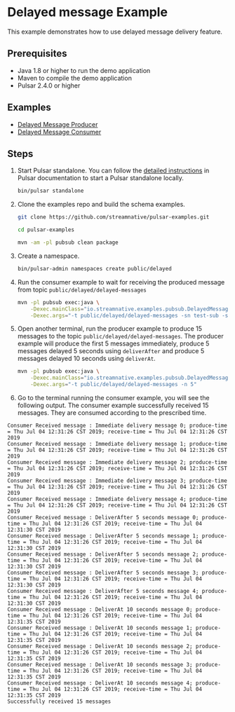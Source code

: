 # Delayed message Example

This example demonstrates how to use delayed message delivery feature.

## Prerequisites

- Java 1.8 or higher to run the demo application
- Maven to compile the demo application
- Pulsar 2.4.0 or higher

## Examples

- [Delayed Message Producer](../src/main/java/io/streamnative/examples/pubsub/DelayedMessageProducerExample.java)
- [Delayed Message Consumer](../src/main/java/io/streamnative/examples/pubsub/DelayedMessageConsumerExample.java)

## Steps

1. Start Pulsar standalone. You can follow the [detailed instructions](http://pulsar.apache.org/docs/en/next/standalone/)
in Pulsar documentation to start a Pulsar standalone locally.
   ```bash
   bin/pulsar standalone
   ```

2. Clone the examples repo and build the schema examples.
   ```bash
   git clone https://github.com/streamnative/pulsar-examples.git
   ```
   ```bash
   cd pulsar-examples
   ```
   ```bash
   mvn -am -pl pubsub clean package
   ```

3. Create a namespace.
   ```bash
   bin/pulsar-admin namespaces create public/delayed
   ```

4. Run the consumer example to wait for receiving the produced message from topic `public/delayed/delayed-messages`
   ```bash
   mvn -pl pubsub exec:java \
       -Dexec.mainClass="io.streamnative.examples.pubsub.DelayedMessageConsumerExample" \
       -Dexec.args="-t public/delayed/delayed-messages -sn test-sub -st Shared -n 15"
   ```

5. Open another terminal, run the producer example to produce 15 messages to the topic `public/delayed/delayed-messages`.
   The producer example will produce the first 5 messages immediately, produce 5 messages delayed 5 seconds using `deliverAfter` and produce 5 messages delayed 10 seconds using `deliverAt`.
   ```bash
   mvn -pl pubsub exec:java \
       -Dexec.mainClass="io.streamnative.examples.pubsub.DelayedMessageProducerExample" \
       -Dexec.args="-t public/delayed/delayed-messages -n 5"
   ```

6. Go to the terminal running the consumer example, you will see the following output. The consumer example successfully received
   15 messages. They are consumed according to the prescribed time.
```
Consumer Received message : Immediate delivery message 0; produce-time = Thu Jul 04 12:31:26 CST 2019; receive-time = Thu Jul 04 12:31:26 CST 2019
Consumer Received message : Immediate delivery message 1; produce-time = Thu Jul 04 12:31:26 CST 2019; receive-time = Thu Jul 04 12:31:26 CST 2019
Consumer Received message : Immediate delivery message 2; produce-time = Thu Jul 04 12:31:26 CST 2019; receive-time = Thu Jul 04 12:31:26 CST 2019
Consumer Received message : Immediate delivery message 3; produce-time = Thu Jul 04 12:31:26 CST 2019; receive-time = Thu Jul 04 12:31:26 CST 2019
Consumer Received message : Immediate delivery message 4; produce-time = Thu Jul 04 12:31:26 CST 2019; receive-time = Thu Jul 04 12:31:26 CST 2019
Consumer Received message : DeliverAfter 5 seconds message 0; produce-time = Thu Jul 04 12:31:26 CST 2019; receive-time = Thu Jul 04 12:31:30 CST 2019
Consumer Received message : DeliverAfter 5 seconds message 1; produce-time = Thu Jul 04 12:31:26 CST 2019; receive-time = Thu Jul 04 12:31:30 CST 2019
Consumer Received message : DeliverAfter 5 seconds message 2; produce-time = Thu Jul 04 12:31:26 CST 2019; receive-time = Thu Jul 04 12:31:30 CST 2019
Consumer Received message : DeliverAfter 5 seconds message 3; produce-time = Thu Jul 04 12:31:26 CST 2019; receive-time = Thu Jul 04 12:31:30 CST 2019
Consumer Received message : DeliverAfter 5 seconds message 4; produce-time = Thu Jul 04 12:31:26 CST 2019; receive-time = Thu Jul 04 12:31:30 CST 2019
Consumer Received message : DeliverAt 10 seconds message 0; produce-time = Thu Jul 04 12:31:26 CST 2019; receive-time = Thu Jul 04 12:31:35 CST 2019
Consumer Received message : DeliverAt 10 seconds message 1; produce-time = Thu Jul 04 12:31:26 CST 2019; receive-time = Thu Jul 04 12:31:35 CST 2019
Consumer Received message : DeliverAt 10 seconds message 2; produce-time = Thu Jul 04 12:31:26 CST 2019; receive-time = Thu Jul 04 12:31:35 CST 2019
Consumer Received message : DeliverAt 10 seconds message 3; produce-time = Thu Jul 04 12:31:26 CST 2019; receive-time = Thu Jul 04 12:31:35 CST 2019
Consumer Received message : DeliverAt 10 seconds message 4; produce-time = Thu Jul 04 12:31:26 CST 2019; receive-time = Thu Jul 04 12:31:35 CST 2019
Successfully received 15 messages

```

